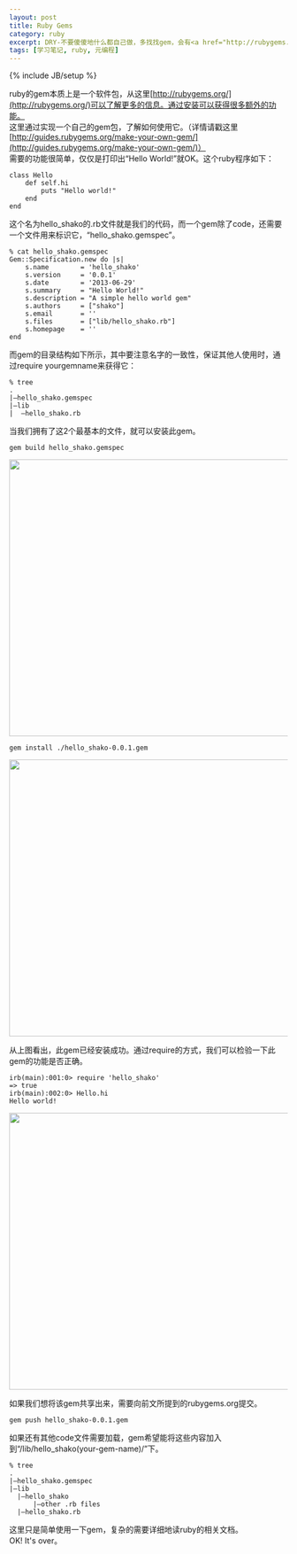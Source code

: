```yaml
---
layout: post
title: Ruby Gems
category: ruby
excerpt: DRY-不要傻傻地什么都自己做，多找找gem，会有<a href="http://rubygems.org/">意外的收获</a>。
tags: [学习笔记, ruby, 元编程]
---
```

{% include JB/setup %}

ruby的gem本质上是一个软件包，从这里[http://rubygems.org/](http://rubygems.org/)可以了解更多的信息。通过安装可以获得很多额外的功能。  
这里通过实现一个自己的gem包，了解如何使用它。（详情请戳这里[http://guides.rubygems.org/make-your-own-gem/](http://guides.rubygems.org/make-your-own-gem/)）  
需要的功能很简单，仅仅是打印出“Hello World!”就OK。这个ruby程序如下：

	class Hello
  		def self.hi
    		puts "Hello world!"
  		end
	end

这个名为hello\_shako的.rb文件就是我们的代码，而一个gem除了code，还需要一个文件用来标识它，“hello_shako.gemspec”。

	% cat hello_shako.gemspec
	Gem::Specification.new do |s|
 		s.name        = 'hello_shako'
	  	s.version     = '0.0.1'
	  	s.date        = '2013-06-29'
		s.summary     = "Hello World!"
		s.description = "A simple hello world gem"
		s.authors     = ["shako"]
		s.email       = ''
		s.files       = ["lib/hello_shako.rb"]
		s.homepage    = ''
	end

而gem的目录结构如下所示，其中要注意名字的一致性，保证其他人使用时，通过require yourgemname来获得它：

	% tree  
	.  
	|—hello_shako.gemspec  
	|—lib  
	|  —hello_shako.rb

当我们拥有了这2个最基本的文件，就可以安装此gem。  
		
	gem build hello_shako.gemspec  

<img height = "500" width = "600" src = "{{ ASSET_PATH }}/images/hello_gem.jpg"/>  

	gem install ./hello_shako-0.0.1.gem

<img height = "500" width = "600" src = "{{ ASSET_PATH }}/images/hello_gem_install.jpg"/>  

从上图看出，此gem已经安装成功。通过require的方式，我们可以检验一下此gem的功能是否正确。

	irb(main):001:0> require 'hello_shako'
	=> true
	irb(main):002:0> Hello.hi
	Hello world!

<img height = "500" width = "600" src = "{{ ASSET_PATH }}/images/hello_gem_run.jpg"/>

如果我们想将该gem共享出来，需要向前文所提到的rubygems.org提交。

	gem push hello_shako-0.0.1.gem

如果还有其他code文件需要加载，gem希望能将这些内容加入到“/lib/hello_shako(your-gem-name)/”下。
	
	% tree  
	.  
	|—hello_shako.gemspec  
	|—lib
	  |—hello_shako
		  |—other .rb files  
	  |—hello_shako.rb

这里只是简单使用一下gem，复杂的需要详细地读ruby的相关文档。  
OK! It's over。